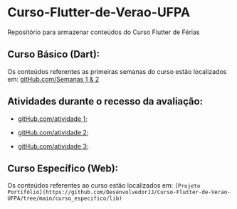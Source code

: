 # Curso-Flutter-de-Verao-UFPA
Repositório para armazenar conteúdos do Curso Flutter de Férias

## Curso Básico (Dart):
Os conteúdos referentes as primeiras semanas do curso estão localizados em:
[gitHub.com/Semanas 1 & 2](https://github.com/DesenvolvedorJJ/Curso-Flutter-de-Verao-UFPA/tree/main/curso_basico/lib)

## Atividades durante o recesso da avaliação:
- [gitHub.com/atividade 1;](https://github.com/DesenvolvedorJJ/Curso-Flutter-de-Verao-UFPA/tree/main/jogo1/lib)

- [gitHub.com/atividade 2;](https://github.com/DesenvolvedorJJ/Curso-Flutter-de-Verao-UFPA/tree/main/app2/lib)

- [gitHub.com/atividade 3;](https://github.com/DesenvolvedorJJ/Curso-Flutter-de-Verao-UFPA/tree/main/jogo2/lib)

## Curso Específico (Web):
Os conteúdos referentes ao curso estão localizados em:
`[Projeto Portifólio](https://github.com/DesenvolvedorJJ/Curso-Flutter-de-Verao-UFPA/tree/main/curso_especifico/lib)`
